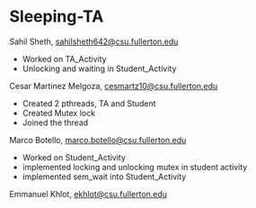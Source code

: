# Sleeping-TA

Sahil Sheth, sahilsheth642@csu.fullerton.edu
- Worked on TA_Activity
- Unlocking and waiting in Student_Activity

Cesar Martinez Melgoza, cesmartz10@csu.fullerton.edu
- Created 2 pthreads, TA and Student
- Created Mutex lock
- Joined the thread

Marco Botello, marco.botello@csu.fullerton.edu
- Worked on Student_Activity
- implemented locking and unlocking mutex in student activity
- implemented sem_wait into Student_Activity

Emmanuel Khlot, ekhlot@csu.fullerton.edu

